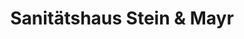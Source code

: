 ---
title: "Sanitätshaus Stein & Mayr"
url: /friedberg/sanitaetshaus-stein-und-mayr-sparkassenplatz/
shop: Sanitätshaus
---
